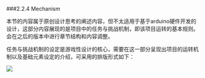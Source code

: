 ###2.2.4 Mechanism

本节的内容属于原创设计思考的阐述内容，但不太适用于基于arduino硬件开发的设计，这部分内容展现的是项目中的任务与挑战机制，即该项目运转的基本规则。会在之后的版本中进行章节结构和内容调整。

任务与挑战机制的设定是游戏性设计的核心，需要在这一部分呈现出项目的运转机制以及基础元素设定的介绍，可采用的排版形式如下：

![](http://kitpic.makebi.net/ixd/2_5.jpg)
